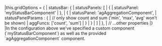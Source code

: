 <framework-specific-section frameworks="vue">
<snippet transform={false}>
|this.gridOptions = {
|    statusBar: {
|        statusPanels: [
|            {
|                statusPanel: 'myStatusBarComponent'
|            },
|            {
|                statusPanel: 'agAggregationComponent',
|                statusPanelParams : {
|                    // only show count and sum ('min', 'max', 'avg' won't be shown)
|                    aggFuncs: ['count', 'sum']
|                }
|            }
|        ]
|    },
|    // ...other properties
|}
</snippet>
</framework-specific-section>

<framework-specific-section frameworks="javascript">
|In the configuration above we've specified a custom component (`myStatusBarComponent`) as well as the provided `agAggregationComponent` component.
</framework-specific-section>